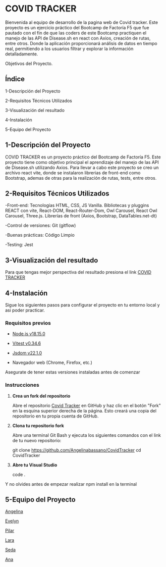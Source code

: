 # COVID TRACKER 

Bienvenida al equipo de desarrollo  de la pagina web de Covid tracker. Este proyecto es un ejercicio práctico del Bootcamp de Factoría F5 que fue pautado con el fin de que las coders de este Bootcamp practiquen el manejo de las API de Disease.sh en react con Axios, creación de rutas, entre otros. Donde la aplicación proporcionará análisis de datos en tiempo real, permitiendo a los usuarios filtrar y explorar la información detalladamente.

Objetivos del Proyecto.

## Índice

1-Descripción del Proyecto

2-Requisitos Técnicos Utilizados

3-Visualización del resultado

4-Instalación

5-Equipo del Proyecto


## 1-Descripción del Proyecto

COVID TRACKER es un proyecto práctico del Bootcamp de Factoría F5. Este proyecto tiene como objetivo principal el aprendizaje del manejo de las API de Disease.sh utilizando Axios. Para llevar a cabo este proyecto se creo un archivo react vite, donde se instalaron librerias de front-end como Bootstrap, ademas de otras para la realización de rutas, tests, entre otros. 

## 2-Requisitos Técnicos Utilizados

-Front-end: Tecnologías HTML, CSS, JS Vanilla. Bibliotecas y pluggins REACT con vite, React-DOM, React-Router-Dom, Owl Carousel, React Owl Carousel, Three.js. Librerías de front (Axios, Bootstrap, DataTables.net-dt)


-Control de versiones: Git (gitflow)


-Buenas prácticas: Código Limpio


-Testing: Jest



## 3-Visualización del resultado

Para que tengas mejor perspectiva del resultado presiona el link
[COVID TRACKER](https://covimap.dexignzone.com/xhtml/home-1.html)

## 4-Instalación

Sigue los siguientes pasos para configurar el proyecto en tu entorno local y asi poder practicar. 

### Requisitos previos

- [Node.js v18.15.0](https://nodejs.org/en/blog/release/v18.15.0/)
- [Vitest v0.34.6](https://github.com/vitestco/vitest/releases/tag/v0.34.6)
- [Jsdom v22.1.0](https://github.com/jsdom/jsdom/releases/tag/22.1.0)

- Navegador web (Chrome, Firefox, etc.)

Asegurate de tener estas versiones instaladas antes de comenzar

### Instrucciones

1. **Crea un fork del repositorio**

   Abre el repositorio [Covid Tracker](https://github.com/Angelinabassano/CovidTracker) en GitHub y haz clic en el botón "Fork" en la esquina superior derecha de la página. Esto creará una copia del repositorio en tu propia cuenta de GitHub.

2. **Clona tu repositorio fork**

   Abre una terminal Git Bash y ejecuta los siguientes comandos con el link de tu nuevo repositorio:

   git clone https://github.com/Angelinabassano/CovidTracker
   cd CovidTracker

3. **Abre tu Visual Studio**

   code .

Y no olvides antes de empezar realizar  npm install en la terminal

## 5-Equipo del Proyecto

[Angelina](https://github.com/Angelinabassano)

[Evelyn](https://github.com/evymari)

[Pilar](https://github.com/pilimuino)

[Lara](https://github.com/laradrb)

[Seda](https://github.com/Seda07)

[Ana](https://github.com/tursdlc)
